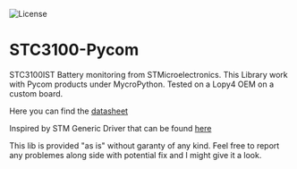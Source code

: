 ![License](https://img.shields.io/github/license/ValentinGrim/STC3100-Pycom)

# STC3100-Pycom

STC3100IST Battery monitoring from STMicroelectronics.
This Library work with Pycom products under MycroPython.
Tested on a Lopy4 OEM on a custom board.

Here you can find the [datasheet](https://www.st.com/en/power-management/stc3100.html)

Inspired by STM Generic Driver that can be found [here](https://github.com/st-sw/STC3100_GenericDriver)

This lib is provided "as is" without garanty of any kind.
Feel free to report any problemes along side with potential fix and I might give it a look.
